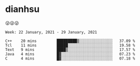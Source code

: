 
# dianhsu

:stuck_out_tongue_winking_eye::stuck_out_tongue_winking_eye::stuck_out_tongue_winking_eye:

<!--START_SECTION:waka-->
```text
Week: 22 January, 2021 - 29 January, 2021

C++    20 mins         █████████▒░░░░░░░░░░░░░░░   37.09 % 
Tcl    11 mins         █████░░░░░░░░░░░░░░░░░░░░   19.58 % 
Text   9 mins          ████▒░░░░░░░░░░░░░░░░░░░░   17.57 % 
Java   4 mins          █▓░░░░░░░░░░░░░░░░░░░░░░░   07.23 % 
C      4 mins          █▓░░░░░░░░░░░░░░░░░░░░░░░   07.18 % 
```
<!--END_SECTION:waka-->
